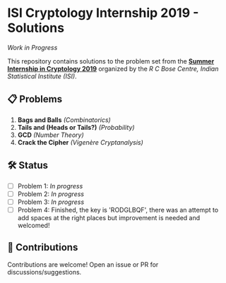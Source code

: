 # ISI Cryptology Internship 2019 - Solutions  
*Work in Progress*  

This repository contains solutions to the problem set from the [**Summer Internship in Cryptology 2019**](https://www2.isical.ac.in/~rcbose/internship/problems2019.pdf) organized by the *R C Bose Centre, Indian Statistical Institute (ISI)*.  

## 📋 Problems  
1. **Bags and Balls** *(Combinatorics)*  
2. **Tails and (Heads or Tails?)** *(Probability)*  
3. **GCD** *(Number Theory)*  
4. **Crack the Cipher** *(Vigenère Cryptanalysis)*  

## 🛠️ Status  
- [ ] Problem 1: *In progress*  
- [ ] Problem 2: *In progress*  
- [ ] Problem 3: *In progress*  
- [ ] Problem 4: Finished, the key is 'RODGLBQF', there was an attempt to add spaces at the right places but improvement is needed and welcomed!

## 🤝 Contributions  
Contributions are welcome! Open an issue or PR for discussions/suggestions.  
